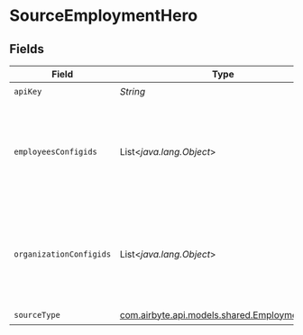 # SourceEmploymentHero


## Fields

| Field                                                                                                   | Type                                                                                                    | Required                                                                                                | Description                                                                                             |
| ------------------------------------------------------------------------------------------------------- | ------------------------------------------------------------------------------------------------------- | ------------------------------------------------------------------------------------------------------- | ------------------------------------------------------------------------------------------------------- |
| `apiKey`                                                                                                | *String*                                                                                                | :heavy_check_mark:                                                                                      | N/A                                                                                                     |
| `employeesConfigids`                                                                                    | List<*java.lang.Object*>                                                                                | :heavy_minus_sign:                                                                                      | Employees IDs in the given organisation found in `employees` stream for passing to sub-streams          |
| `organizationConfigids`                                                                                 | List<*java.lang.Object*>                                                                                | :heavy_minus_sign:                                                                                      | Organization ID which could be found as result of `organizations` stream to be used in other substreams |
| `sourceType`                                                                                            | [com.airbyte.api.models.shared.EmploymentHero](../../models/shared/EmploymentHero.md)                   | :heavy_check_mark:                                                                                      | N/A                                                                                                     |